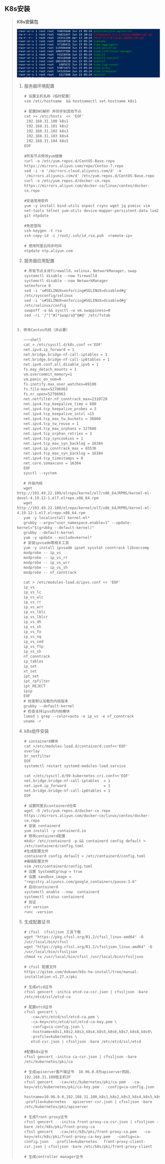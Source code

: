 ## K8s安装

> **K8s安装包**
>
> ![image-20230620171907421](img\image-20230620171907421.png) 
>
> 1. 服务器环境配置
>
>    ~~~shell
>    # 设置主机名称（临时配置）
>    vim /etc/hostname  && hostnamectl set-hostname k8s1
>
>    # 配置DNS解析 并同步到其他节点
>    cat >> /etc/hosts  << 'EOF'
>     192.168.31.100 k8s1
>     192.168.31.101 k8s2
>     192.168.31.102 k8s3
>     192.168.31.103 k8s4
>     192.168.31.104 k8s5
>    EOF
>
>    #所有节点修改yum镜像
>    curl -o /etc/yum.repos.d/CentOS-Base.repo https://mirrors.aliyun.com/repo/Centos-7.repo
>    sed -i -e '/mirrors.cloud.aliyuncs.com/d' -e '/mirrors.aliyuncs.com/d' /etc/yum.repos.d/CentOS-Base.repo
>    curl -o /etc/yum.repos.d/docker-ce.repo https://mirrors.aliyun.com/docker-ce/linux/centos/docker-ce.repo
>
>    #安装常用软件
>    yum -y install bind-utils expect rsync wget jq psmisc vim net-tools telnet yum-utils device-mapper-persistent-data lvm2 git ntpdate
>
>    #免密登陆
>    ssh-keygen -t rsa 
>    ssh-copy-id -i /root/.ssh/id_rsa.pub  <remote-ip>
>
>    # 使用阿里云同步时间
>    ntpdate ntp.aliyun.com
>    ~~~
>
> 2. 服务器应用配置
>
>    ~~~shell
>    # 所有节点关闭firewalld，selinux，NetworkManager，swap
>    systemctl disable --now firewalld 
>    systemctl disable --now NetworkManager
>    setenforce 0
>    sed -i 's#SELINUX=enforcing#SELINUX=disabled#g' /etc/sysconfig/selinux
>    sed -i 's#SELINUX=enforcing#SELINUX=disabled#g' /etc/selinux/config
>    swapoff -a && sysctl -w vm.swappiness=0
>    sed -ri '/^[^#]*swap/s@^@#@' /etc/fstab
> ~~~
>
> 3. 修改Centos内核（非必要）
>
>    ~~~shell
>    cat > /etc/sysctl.d/k8s.conf <<'EOF'
>    net.ipv4.ip_forward = 1
>    net.bridge.bridge-nf-call-iptables = 1
>    net.bridge.bridge-nf-call-ip6tables = 1
>    net.ipv6.conf.all.disable_ipv6 = 1
>    fs.may_detach_mounts = 1
>    vm.overcommit_memory=1
>    vm.panic_on_oom=0
>    fs.inotify.max_user_watches=89100
>    fs.file-max=52706963
>    fs.nr_open=52706963
>    net.netfilter.nf_conntrack_max=2310720
>    net.ipv4.tcp_keepalive_time = 600
>    net.ipv4.tcp_keepalive_probes = 3
>    net.ipv4.tcp_keepalive_intvl =15
>    net.ipv4.tcp_max_tw_buckets = 36000
>    net.ipv4.tcp_tw_reuse = 1
>    net.ipv4.tcp_max_orphans = 327680
>    net.ipv4.tcp_orphan_retries = 3
>    net.ipv4.tcp_syncookies = 1
>    net.ipv4.tcp_max_syn_backlog = 16384
>    net.ipv4.ip_conntrack_max = 65536
>    net.ipv4.tcp_max_syn_backlog = 16384
>    net.ipv4.tcp_timestamps = 0
>    net.core.somaxconn = 16384
>    EOF
>    sysctl --system
>    
>    # 升级内核
>    wget http://193.49.22.109/elrepo/kernel/el7/x86_64/RPMS/kernel-ml-devel-4.19.12-1.el7.elrepo.x86_64.rpm
>    wget http://193.49.22.109/elrepo/kernel/el7/x86_64/RPMS/kernel-ml-4.19.12-1.el7.elrepo.x86_64.rpm
>    yum -y localinstall kernel-ml*
>    grubby --args="user_namespace.enable=1" --update-kernel="$(grubby --default-kernel)"
>    grubby --default-kernel
>    yum -y update --exclude=kernel*
>    # 安装ipvsadm等相关工具
>    yum -y install ipvsadm ipset sysstat conntrack libseccomp 
>    modprobe -- ip_vs
>    modprobe -- ip_vs_rr
>    modprobe -- ip_vs_wrr
>    modprobe -- ip_vs_sh
>    modprobe -- nf_conntrack
>    
>    cat > /etc/modules-load.d/ipvs.conf << 'EOF'
>    ip_vs
>    ip_vs_lc
>    ip_vs_wlc
>    ip_vs_rr
>    ip_vs_wrr
>    ip_vs_lblc
>    ip_vs_lblcr
>    ip_vs_dh
>    ip_vs_sh
>    ip_vs_fo
>    ip_vs_nq
>    ip_vs_sed
>    ip_vs_ftp
>    ip_vs_sh
>    nf_conntrack
>    ip_tables
>    ip_set
>    xt_set
>    ipt_set
>    ipt_rpfilter
>    ipt_REJECT
>    ipip
>    EOF
>    # 检查默认加载的内核版本
>    grubby --default-kernel
>    # 检查支持ipvs的内核模块
>    lsmod | grep --color=auto -e ip_vs -e nf_conntrack
>    uname -r
>    ~~~
>
> 4. k8s组件安装
>
>    ~~~shell
>    # containerd模块
>    cat >/etc/modules-load.d/containerd.conf<<'EOF'
>    overlay
>    br_netfilter
>    EOF
>    systemctl restart systemd-modules-load.service
>    
>    cat >/etc/sysctl.d/99-kubernetes-cri.conf<<'EOF'
>    net.bridge.bridge-nf-call-iptables  = 1
>    net.ipv4.ip_forward                 = 1
>    net.bridge.bridge-nf-call-ip6tables = 1
>    EOF
>    
>    # 设置阿里云containerd仓库
>    wget -O /etc/yum.repos.d/docker-ce.repo https://mirrors.aliyun.com/docker-ce/linux/centos/docker-ce.repo
>    # 安装 containerd
>    yum install -y containerd.io
>    # 修改containerd配置
>    mkdir /etc/containerd -p && containerd config default > /etc/containerd/config.toml
>    #生成配置文件
>    containerd config default > /etc/containerd/config.toml
>    #编辑配置文件
>    vim /etc/containerd/config.toml
>    # 设置 SystemdCgroup = true
>    # 设置 sandbox_image = "registry.aliyuncs.com/google_containers/pause:3.6"
>    # 启动containerd
>    systemctl enable --now  containerd
>    systemctl status containerd
>    # 验证
>    ctr version
>    runc -version
>    ~~~
>
> 5. 生成配置证书
>
>    ~~~shell
>    # cfssl  cfssljson 工具下载
>    wget "https://pkg.cfssl.org/R1.2/cfssl_linux-amd64" -O /usr/local/bin/cfssl
>    wget "https://pkg.cfssl.org/R1.2/cfssljson_linux-amd64" -O /usr/local/bin/cfssljson
>    chmod +x /usr/local/bin/cfssl /usr/local/bin/cfssljson
>    
>    # cfssl 配置文件
>    https://gitee.com/dukuan/k8s-ha-install/tree/manual-installation-v1.27.x/pki
>    
>    # 生成etcd证书
>    cfssl gencert -initca etcd-ca-csr.json | cfssljson -bare /etc/etcd/ssl/etcd-ca
>    
>    # 配置etcd证书 
>    cfssl gencert \
>       -ca=/etc/etcd/ssl/etcd-ca.pem \
>       -ca-key=/etc/etcd/ssl/etcd-ca-key.pem \
>       -config=ca-config.json \
>       -hostname=k8s1,k8s2,k8s3,k8s4,k8s5,k8s6,k8s7,k8s8,k8s9\
>       -profile=kubernetes \
>       etcd-csr.json | cfssljson -bare /etc/etcd/ssl/etcd
>    
>    #配置k8s证书
>    cfssl gencert -initca ca-csr.json | cfssljson -bare /etc/kubernetes/pki/ca
>    
>    # 生成apiserver客户端证书  10.96.0.0为apiserver网段，192.168.31.100宿主机IP
>    cfssl gencert   -ca=/etc/kubernetes/pki/ca.pem   -ca-key=/etc/kubernetes/pki/ca-key.pem   -config=ca-config.json   -hostname=10.96.0.0,192.168.31.100,k8s1,k8s2,k8s3,k8s4,k8s5,k8s6,k8s7,k8s8,k8s9  -profile=kubernetes   apiserver-csr.json | cfssljson -bare /etc/kubernetes/pki/apiserver
>    
>    # 生成front-proxy证书
>    cfssl gencert   -initca front-proxy-ca-csr.json | cfssljson -bare /etc/k8s/pki/front-proxy-ca 
>    cfssl gencert   -ca=/etc/k8s/pki/front-proxy-ca.pem   -ca-key=/etc/k8s/pki/front-proxy-ca-key.pem   -config=ca-config.json   -profile=kubernetes   front-proxy-client-csr.json | cfssljson -bare /etc/k8s/pki/front-proxy-client
>    
>    # 生成controller manager证书
>    
>    ~~~
>
>    

